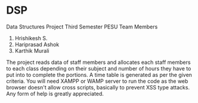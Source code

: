 # DSP
Data Structures Project Third Semester PESU
Team Members
1. Hrishikesh S.
2. Hariprasad Ashok
3. Karthik Murali

The project reads data of staff members and allocates each staff members to each class depending on their subject and number of hours they have to put into to complete the portions. A time table is generated as per the given criteria.
You will need XAMPP or WAMP server to run the code as the web browser doesn't allow cross scripts, basically to prevent XSS type attacks.
Any form of help is greatly appreciated.
